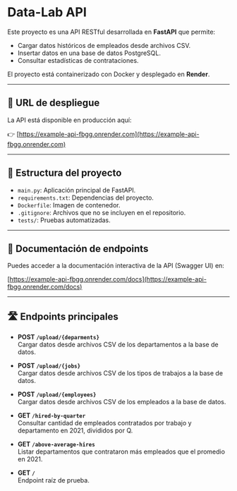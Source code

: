 # Data-Lab API

Este proyecto es una API RESTful desarrollada en **FastAPI** que permite:

- Cargar datos históricos de empleados desde archivos CSV.
- Insertar datos en una base de datos PostgreSQL.
- Consultar estadísticas de contrataciones.

El proyecto está containerizado con Docker y desplegado en **Render**.

---

## 🚀 URL de despliegue

La API está disponible en producción aquí:

👉 [https://example-api-fbgg.onrender.com](https://example-api-fbgg.onrender.com)


---

## 📂 Estructura del proyecto

- `main.py`: Aplicación principal de FastAPI.
- `requirements.txt`: Dependencias del proyecto.
- `Dockerfile`: Imagen de contenedor.
- `.gitignore`: Archivos que no se incluyen en el repositorio.
- `tests/`: Pruebas automatizadas.

---

## 📑 Documentación de endpoints

Puedes acceder a la documentación interactiva de la API (Swagger UI) en:

[https://example-api-fbgg.onrender.com/docs](https://example-api-fbgg.onrender.com/docs)

---

## 🛣️ Endpoints principales

- **POST `/upload/{deparments}`**  
  Cargar datos desde archivos CSV de los departamentos a la base de datos.

- **POST `/upload/{jobs}`**  
  Cargar datos desde archivos CSV de los tipos de trabajos a la base de datos.
  
- **POST `/upload/{employees}`**  
 Cargar datos desde archivos CSV de los empleados a la base de datos.

- **GET `/hired-by-quarter`**  
  Consultar cantidad de empleados contratados por trabajo y departamento en 2021, divididos por Q.

- **GET `/above-average-hires`**  
  Listar departamentos que contrataron más empleados que el promedio en 2021.

- **GET `/`**  
  Endpoint raíz de prueba.